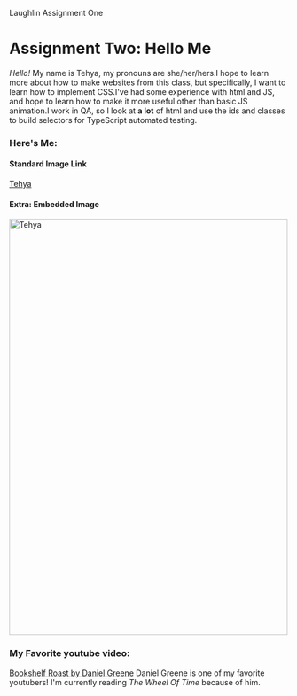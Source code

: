 
Laughlin Assignment One

  <body>
    <h1>Assignment Two: Hello Me</h1>
    <p><em>Hello!</em> My name is Tehya, my pronouns are she/her/hers.I hope to learn more about how to make websites from this class, but specifically, I want to learn how to implement CSS.I've had some experience with html and JS, and hope to learn how to make it more useful other than basic JS animation.I work in QA, so I look at <strong>a lot</strong> of html and use the ids and classes to build selectors for TypeScript automated testing.

  <h3>Here's Me:</h3>

   <h4> Standard Image Link </h4>
        <p> <a href="../img/LinkedInProfPic.jpeg">Tehya</a>
   <h4> Extra: Embedded Image </h4>
        <p><img src="../img/LinkedInProfPic.jpeg" alt="Tehya" width="502" height="752" ></p>
      <h3>My Favorite youtube video:</h3>
        <p> <a href="https://www.youtube.com/watch?v=XpAaH87yBcQ">Bookshelf Roast by Daniel Greene</a>
        Daniel Greene is one of my favorite youtubers!
        I'm currently reading <em>The Wheel Of Time</em> because of him.
